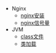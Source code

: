 - Nginx
	- [nginx安装](nginx/nginx安装.md)
	- [nginx信号量](nginx/nginx信号量.md)
- JVM
	- [class文件](JVM/Class文件.md)
	- [类加载](JVM/类加载机制.md)